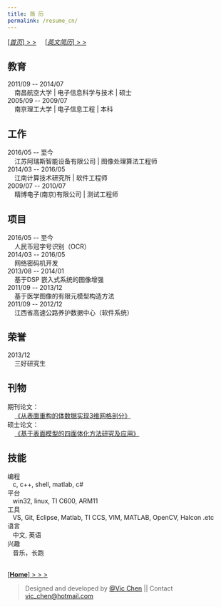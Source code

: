 ```yaml
---
title: 简 历
permalink: /resume_cn/
---
```

[[*首页*]  > >](/) &nbsp;  &nbsp; [[*英文简历*]  > >](/resume/)  

教育
---
2011/09 -- 2014/07  
&nbsp; &nbsp; 南昌航空大学 | 电子信息科学与技术 | 硕士  
2005/09 -- 2009/07  
&nbsp; &nbsp; 南京理工大学 | 电子信息工程 | 本科  

工作
---
2016/05 -- 至今  
&nbsp; &nbsp; 江苏阿瑞斯智能设备有限公司 | 图像处理算法工程师  
2014/03 -- 2016/05  
&nbsp; &nbsp; 江南计算技术研究所 | 软件工程师  
2009/07 -- 2010/07  
&nbsp; &nbsp; 精博电子(南京)有限公司 | 测试工程师  

项目
---
2016/05 -- 至今  
&nbsp; &nbsp; 人民币冠字号识别（OCR）  
2014/03 -- 2016/05  
&nbsp; &nbsp; 网络密码机开发  
2013/08 -- 2014/01  
&nbsp; &nbsp; 基于DSP 嵌入式系统的图像增强  
2011/09 -- 2013/12  
&nbsp; &nbsp; 基于医学图像的有限元模型构造方法  
2011/09 -- 2012/12  
&nbsp; &nbsp; 江西省高速公路养护数据中心（软件系统）  

荣誉
---
2013/12  
&nbsp; &nbsp; 三好研究生

刊物
---
期刊论文：  
&nbsp; &nbsp; [《从表面重构的体数据实现3维网格剖分》](http://www.cjig.cn/jig/ch/reader/view_abstract.aspx?file_no=20140516&flag=1)  
硕士论文：  
&nbsp; &nbsp; [《基于表面模型的四面体化方法研究及应用》](http://d.wanfangdata.com.cn/Thesis/D569748)

技能
---
编程   
&nbsp;&nbsp; c, c++, shell, matlab, c#  
平台  
&nbsp;&nbsp; win32, linux, TI C600, ARM11  
工具  
&nbsp;&nbsp; VS, Git, Eclipse, Matlab, TI CCS, VIM, MATLAB, OpenCV, Halcon .etc  
语言    
&nbsp;&nbsp; 中文, 英语  
兴趣    
&nbsp;&nbsp; 音乐，长跑

&nbsp;  
[[**Home**]  > > >](/)   

>Designed and developed by [@Vic Chen](http://blog.csdn.net/k_shmily) \|\| Contact <a href="mailto:vic_chen@hotmail.com" class="email" title="联系邮箱">vic_chen@hotmail.com</a>
